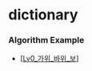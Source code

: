 # dictionary


### Algorithm Example

- [[Lv0_가위_바위_보]]

[//begin]: # "Autogenerated link references for markdown compatibility"
[Lv0_가위_바위_보]: ../프로그래머스/Beginners/Lv0_가위_바위_보.md "가위 바위 보"
[//end]: # "Autogenerated link references"